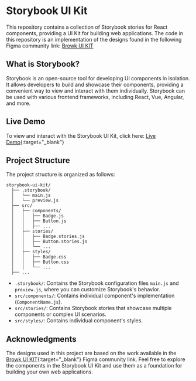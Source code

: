 # Storybook UI Kit

This repository contains a collection of Storybook stories for React components, providing a UI Kit for building web applications. The code in this repository is an implementation of the designs found in the following Figma community link: <a href="https://www.figma.com/community/file/817436609226882468/Browk-UI-KIT" target="_blank">Browk UI KIT</a>

## What is Storybook?

Storybook is an open-source tool for developing UI components in isolation. It allows developers to build and showcase their components, providing a convenient way to view and interact with them individually. Storybook can be used with various frontend frameworks, including React, Vue, Angular, and more.

## Live Demo

To view and interact with the Storybook UI Kit, click here: [Live Demo](https://storybook-ui-kit.netlify.app/){:target="_blank"}


## Project Structure

The project structure is organized as follows:

```
storybook-ui-kit/
  ├── .storybook/
  │   └── main.js
  │   └── preview.js
  ├── src/
  │   ├── components/
  │   │   ├── Badge.js
  │   │   ├── Button.js
  │   │   ├── ...
  │   ├── stories/
  │   │   ├── Badge.stories.js
  │   │   ├── Button.stories.js
  │   │   └── ...
  │   ├── styles/
  │   │   ├── Badge.css
  │   │   ├── Button.css
  │   │   └── ...
  ├── ...
```

- `.storybook/`: Contains the Storybook configuration files `main.js` and `preview.js`, where you can customize Storybook's behavior.
- `src/components/`: Contains individual component's implementation (`ComponentName.js`).
- `src/stories/`: Contains Storybook stories that showcase multiple components or complex UI scenarios.
- `src/styles/`: Contains individual component's styles.

## Acknowledgments

The designs used in this project are based on the work available in the [Browk UI KIT](https://www.figma.com/community/file/817436609226882468/Browk-UI-KIT){:target="_blank"} Figma community link. Feel free to explore the components in the Storybook UI Kit and use them as a foundation for building your own web applications.